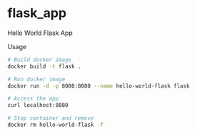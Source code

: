 # flask_app
Hello World Flask App

Usage

```sh
# Build docker image
docker build -t flask .

# Run docker image
docker run -d -p 8080:8080 --name hello-world-flask flask

# Access the app
curl localhost:8080
```

```sh
# Stop container and remove
docker rm hello-world-flask -f
```

